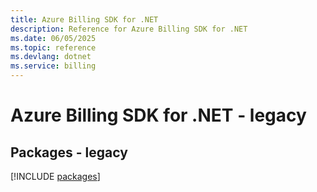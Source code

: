 ```yaml
---
title: Azure Billing SDK for .NET
description: Reference for Azure Billing SDK for .NET
ms.date: 06/05/2025
ms.topic: reference
ms.devlang: dotnet
ms.service: billing
---
```

# Azure Billing SDK for .NET - legacy
## Packages - legacy
[!INCLUDE [packages](billing-index.md)]